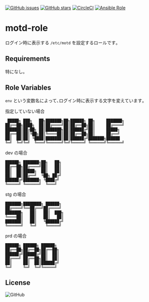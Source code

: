 [![GitHub issues](https://img.shields.io/github/issues/0ta2/motd-role)](https://github.com/0ta2/motd-role/issues)
[![GitHub stars](https://img.shields.io/github/stars/0ta2/motd-role)](https://github.com/0ta2/motd-role/stargazers)
[![CircleCI](https://img.shields.io/circleci/build/github/0ta2/motd-role/master?token=2df5d802de684ea6d2e04972e018a60091755d80)](https://circleci.com/gh/0ta2/motd-role)
[![Ansible Role](https://img.shields.io/ansible/role/43413)](https://galaxy.ansible.com/0ta2/motd_role)

motd-role
=========

ログイン時に表示する `/etc/motd` を設定するロールです｡

Requirements
------------

特になし｡

Role Variables
--------------

`env` という変数名によって､ログイン時に表示する文字を変えています｡

指定していない場合

```
 █████╗ ███╗   ██╗███████╗██╗██████╗ ██╗     ███████╗
██╔══██╗████╗  ██║██╔════╝██║██╔══██╗██║     ██╔════╝
███████║██╔██╗ ██║███████╗██║██████╔╝██║     █████╗
██╔══██║██║╚██╗██║╚════██║██║██╔══██╗██║     ██╔══╝
██║  ██║██║ ╚████║███████║██║██████╔╝███████╗██████
╚═╝  ╚═╝╚═╝  ╚═══╝╚══════╝╚═╝╚═════╝ ╚══════╝╚══════╝
```

dev の場合

```
██████╗ ███████╗██╗   ██╗
██╔══██╗██╔════╝██║   ██║
██║  ██║█████╗  ██║   ██║
██║  ██║██╔══╝  ╚██╗ ██╔╝
██████╔╝███████╗ ╚████╔╝
╚═════╝ ╚══════╝  ╚═══╝
```

stg の場合

```
███████╗████████╗ ██████╗
██╔════╝╚══██╔══╝██╔════╝
███████╗   ██║   ██║  ███╗
╚════██║   ██║   ██║   ██║
███████║   ██║   ╚██████╔╝
╚══════╝   ╚═╝    ╚═════╝
```

prd の場合

```
██████╗ ██████╗ ██████╗
██╔══██╗██╔══██╗██╔══██╗
██████╔╝██████╔╝██║  ██║
██╔═══╝ ██╔══██╗██║  ██║
██║     ██║  ██║██████╔╝
╚═╝     ╚═╝  ╚═╝╚═════╝
```

License
-------

![GitHub](https://img.shields.io/github/license/0ta2/motd-role)
